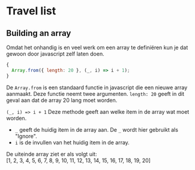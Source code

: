 # Travel list

## Building an array

Omdat het onhandig is en veel werk om een array te definiëren kun je dat gewoon door javascript zelf laten doen.

```javascript
{
  Array.from({ length: 20 }, (_, i) => i + 1);
}
```

De `Array.from` is een standaard functie in javascript die een nieuwe array aanmaakt. Deze functie neemt twee argumenten. `length: 20` geeft in dit geval aan dat de array 20 lang moet worden.

`(_, i) => i + 1` Deze methode geeft aan welke item in de array wat moet worden.

- `_` geeft de huidig item in de array aan. De `_` wordt hier gebruikt als "Ignore".
- `i` is de invullen van het huidig item in de array.

De uiteinde array ziet er als volgt uit: <br>
[1, 2, 3, 4, 5, 6, 7, 8, 9, 10, 11, 12, 13, 14, 15, 16, 17, 18, 19, 20]
